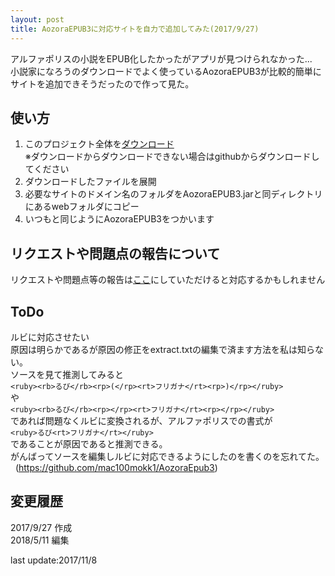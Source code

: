 ```yaml
---
layout: post
title: AozoraEPUB3に対応サイトを自力で追加してみた(2017/9/27)
---
```


アルファポリスの小説をEPUB化したかったがアプリが見つけられなかった...  
小説家になろうのダウンロードでよく使っているAozoraEPUB3が比較的簡単にサイトを追加できそうだったので作って見た。


使い方
-

1. このプロジェクト全体を[ダウンロード](https://github.com/mac100mokk1/add-aozoraEPUB-site/archive/master.zip)  
※ダウンロードからダウンロードできない場合はgithubからダウンロードしてください  
2. ダウンロードしたファイルを展開
3. 必要なサイトのドメイン名のフォルダをAozoraEPUB3.jarと同ディレクトリにあるwebフォルダにコピー
4. いつもと同じようにAozoraEPUB3をつかいます

リクエストや問題点の報告について
---
リクエストや問題点等の報告は[ここ](https://github.com/mac100mokk1/add-aozoraEPUB-site/issues)にしていただけると対応するかもしれません  

ToDo
---
ルビに対応させたい  
原因は明らかであるが原因の修正をextract.txtの編集で済ます方法を私は知らない。  
ソースを見て推測してみると  
`<ruby><rb>るび</rb><rp>(</rp><rt>フリガナ</rt><rp>)</rp></ruby>`  
や  
`<ruby><rb>るび</rb><rp></rp><rt>フリガナ</rt><rp></rp></ruby>`  
であれば問題なくルビに変換されるが、アルファポリスでの書式が  
`<ruby>るび<rt>フリガナ</rt></ruby>`  
であることが原因であると推測できる。    
がんばってソースを編集しルビに対応できるようにしたのを書くのを忘れてた。   
(https://github.com/mac100mokk1/AozoraEpub3)





変更履歴
--
2017/9/27 作成    
2018/5/11 編集

last update:2017/11/8

